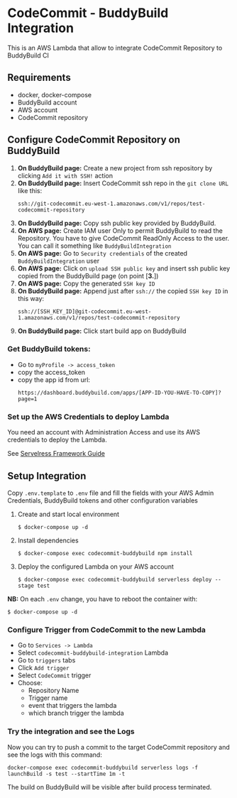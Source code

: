 # CodeCommit - BuddyBuild Integration
This is an AWS Lambda that allow to integrate CodeCommit Repository to BuddyBuild CI

## Requirements

- docker, docker-compose
- BuddyBuild account
- AWS account
- CodeCommit repository


## Configure CodeCommit Repository on BuddyBuild

1. **On BuddyBuild page:** Create a new project from ssh repository by clicking `Add it with SSH!` action
2. **On BuddyBuild page:** Insert CodeCommit ssh repo in the `git clone URL` like this:
   ```
   ssh://git-codecommit.eu-west-1.amazonaws.com/v1/repos/test-codecommit-repository
   ```
3. **On BuddyBuild page:** Copy ssh public key provided by BuddyBuild.
4. **On AWS page:** Create IAM user Only to permit BuddyBuild to read the Repository. You have to give CodeCommit ReadOnly Access to the user. You can call it something like `BuddyBuildIntegration`
5. **On AWS page:** Go to `Security credentials` of the created `BuddyBuildIntegration` user
6. **On AWS page:** Click on `upload SSH public key` and insert ssh public key copied from the BuddyBuild page (on point [**3.**])
7. **On AWS page:** Copy the generated `SSH key ID`
8. **On BuddyBuild page:** Append just after `ssh://` the copied `SSH key ID` in this way:
   ```
   ssh://[SSH_KEY_ID]@git-codecommit.eu-west-1.amazonaws.com/v1/repos/test-codecommit-repository
   ```
9. **On BuddyBuild page:** Click start build app on BuddyBuild

### Get BuddyBuild tokens:

- Go to `myProfile -> access_token`
- copy the access_token
- copy the app id from url:
  ```
  https://dashboard.buddybuild.com/apps/[APP-ID-YOU-HAVE-TO-COPY]?page=1
  ```

### Set up the AWS Credentials to deploy Lambda
You need an account with Administration Access and use its AWS credentials to deploy the Lambda.

See [Servelress Framework Guide](https://serverless.com/framework/docs/providers/aws/guide/credentials/#creating-aws-access-keys)

## Setup Integration

Copy `.env.template` to `.env` file and fill the fields with your AWS Admin Credentials, BuddyBuild tokens and other configuration variables

1. Create and start local environment
   ```
   $ docker-compose up -d
   ```
2. Install dependencies
   ```
   $ docker-compose exec codecommit-buddybuild npm install
   ```
3. Deploy the configured Lambda on your AWS account
   ```
   $ docker-compose exec codecommit-buddybuild serverless deploy --stage test
   ```

**NB:** On each `.env` change, you have to reboot the container with:
```
$ docker-compose up -d
```

### Configure Trigger from CodeCommit to the new Lambda

- Go to `Services -> Lambda`
- Select `codecommit-buddybuild-integration` Lambda
- Go to `triggers` tabs
- Click `Add trigger`
- Select `CodeCommit` trigger
- Choose:
   - Repository Name
   - Trigger name
   - event that triggers the lambda
   - which branch trigger the lambda

### Try the integration and see the Logs
Now you can try to push a commit to the target CodeCommit repository and see the logs with this command:
```
docker-compose exec codecommit-buddybuild serverless logs -f launchBuild -s test --startTime 1m -t
```

The build on BuddyBuild will be visible after build process terminated.